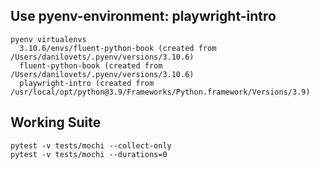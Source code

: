 ## Use pyenv-environment: playwright-intro
```
pyenv virtualenvs
  3.10.6/envs/fluent-python-book (created from /Users/danilovets/.pyenv/versions/3.10.6)
  fluent-python-book (created from /Users/danilovets/.pyenv/versions/3.10.6)
  playwright-intro (created from /usr/local/opt/python@3.9/Frameworks/Python.framework/Versions/3.9)
```

## Working Suite
```
pytest -v tests/mochi --collect-only
pytest -v tests/mochi --durations=0
```